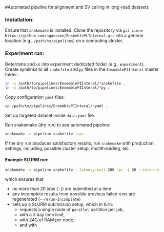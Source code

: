 #Automated pipeline for alignment and SV calling in long-read datasets

### Installation:
Ensure that `snakemake` is installed.
Clone the repository via `git clone https://github.com/aganezov/EnsemblePLInternal.git` into a general location (e.g., `/path/to/pipelines`) on a computing cluster.

### Experiment run:
Determine and `cd` into experiment dedicated folder (e.g., `experiment`).
Create symlinks to all `snakefile` and `py` files in the `EnsemblePIInteral` master folder:
```bash
ln -s /path/to/pipelines/EnsemblePIInteral/*snakefile .
ln -s /path/to/pipelines/EnsemblePIInteral/*py .
``` 
Copy configuration `yaml` files:
```bash
cp /path/to/pipelines/EnsemblePIInteral/*yaml .
```
Set up targeted dataset inside `data.yaml` file.

Run snakemake (dry run) to see automated pipeline:
```bash
snakemake -s pipeline.snakefile -npr
``` 
If the dry run produces satisfactory results, run `snakemake` with production settings, including, possible cluster setup, multithreading, etc.

#### Example SLURM run:
```bash
snakemake -s pipeline.snakefile --latency-wait 200 -pr -j 20 --rerun-incomplete --cluster "sbatch -c {threads} --partition=parallel --time=72:0:0 --nodes=1 --mem=24G"
```
which ensures that
 * no more than 20 jobs (`-j`) are submitted at a time
 * any incomplete results from possible previous failed runs are regenerated (`--rerun-incomplete`)
 * sets up a SLURM submission setup, which in turn:
    * requests a single node of `parallel` partition per job,
    * with a 3 day time limit,
    * with 24G of RAM per node,
    * and with 

